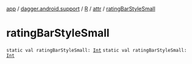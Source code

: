 [app](../../../index.md) / [dagger.android.support](../../index.md) / [R](../index.md) / [attr](index.md) / [ratingBarStyleSmall](./rating-bar-style-small.md)

# ratingBarStyleSmall

`static val ratingBarStyleSmall: `[`Int`](https://kotlinlang.org/api/latest/jvm/stdlib/kotlin/-int/index.html)
`static val ratingBarStyleSmall: `[`Int`](https://kotlinlang.org/api/latest/jvm/stdlib/kotlin/-int/index.html)